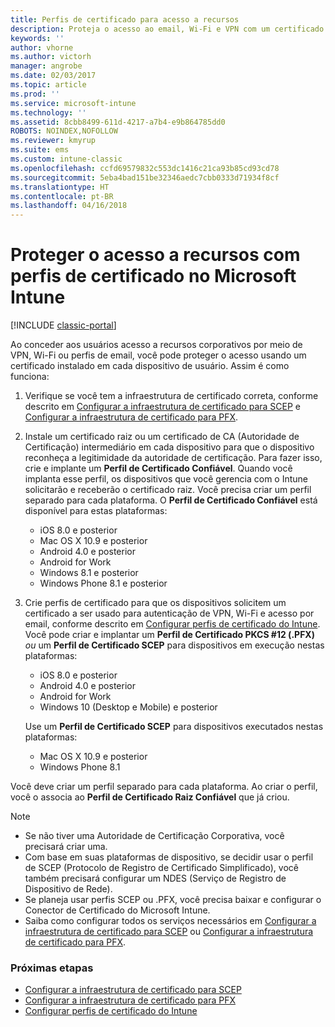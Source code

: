 ```yaml
---
title: Perfis de certificado para acesso a recursos
description: Proteja o acesso ao email, Wi-Fi e VPN com um certificado instalado em cada dispositivo do usuário.
keywords: ''
author: vhorne
ms.author: victorh
manager: angrobe
ms.date: 02/03/2017
ms.topic: article
ms.prod: ''
ms.service: microsoft-intune
ms.technology: ''
ms.assetid: 8cbb8499-611d-4217-a7b4-e9b864785dd0
ROBOTS: NOINDEX,NOFOLLOW
ms.reviewer: kmyrup
ms.suite: ems
ms.custom: intune-classic
ms.openlocfilehash: ccfd69579832c553dc1416c21ca93b85cd93cd78
ms.sourcegitcommit: 5eba4bad151be32346aedc7cbb0333d71934f8cf
ms.translationtype: HT
ms.contentlocale: pt-BR
ms.lasthandoff: 04/16/2018
---
```

# <a name="secure-resource-access-with-certificate-profiles-in-microsoft-intune"></a>Proteger o acesso a recursos com perfis de certificado no Microsoft Intune

[!INCLUDE [classic-portal](../includes/classic-portal.md)]

Ao conceder aos usuários acesso a recursos corporativos por meio de VPN, Wi-Fi ou perfis de email, você pode proteger o acesso usando um certificado instalado em cada dispositivo de usuário. Assim é como funciona:

1. Verifique se você tem a infraestrutura de certificado correta, conforme descrito em [Configurar a infraestrutura de certificado para SCEP](configure-certificate-infrastructure-for-scep.md) e [Configurar a infraestrutura de certificado para PFX](configure-certificate-infrastructure-for-pfx.md).

2. Instale um certificado raiz ou um certificado de CA (Autoridade de Certificação) intermediário em cada dispositivo para que o dispositivo reconheça a legitimidade da autoridade de certificação. Para fazer isso, crie e implante um **Perfil de Certificado Confiável**. Quando você implanta esse perfil, os dispositivos que você gerencia com o Intune solicitarão e receberão o certificado raiz. Você precisa criar um perfil separado para cada plataforma. O **Perfil de Certificado Confiável** está disponível para estas plataformas:
   -  iOS 8.0 e posterior
   -  Mac OS X 10.9 e posterior
   -  Android 4.0 e posterior
   -  Android for Work
   -  Windows 8.1 e posterior
   -  Windows Phone 8.1 e posterior

3. Crie perfis de certificado para que os dispositivos solicitem um certificado a ser usado para autenticação de VPN, Wi-Fi e acesso por email, conforme descrito em [Configurar perfis de certificado do Intune](configure-intune-certificate-profiles.md). Você pode criar e implantar um **Perfil de Certificado PKCS #12 (.PFX)** *ou* um **Perfil de Certificado SCEP** para dispositivos em execução nestas plataformas:

   -  iOS 8.0 e posterior
   -  Android 4.0 e posterior
   -  Android for Work
   -  Windows 10 (Desktop e Mobile) e posterior

   Use um **Perfil de Certificado SCEP** para dispositivos executados nestas plataformas:
    -   Mac OS X 10.9 e posterior
    -   Windows Phone 8.1

Você deve criar um perfil separado para cada plataforma. Ao criar o perfil, você o associa ao **Perfil de Certificado Raiz Confiável** que já criou.

> [!NOTE]           
> - Se não tiver uma Autoridade de Certificação Corporativa, você precisará criar uma.
>- Com base em suas plataformas de dispositivo, se decidir usar o perfil de SCEP (Protocolo de Registro de Certificado Simplificado), você também precisará configurar um NDES (Serviço de Registro de Dispositivo de Rede).
>-  Se planeja usar perfis SCEP ou .PFX, você precisa baixar e configurar o Conector de Certificado do Microsoft Intune.
>-  Saiba como configurar todos os serviços necessários em [Configurar a infraestrutura de certificado para SCEP](configure-certificate-infrastructure-for-scep.md) ou [Configurar a infraestrutura de certificado para PFX](configure-certificate-infrastructure-for-pfx.md).

### <a name="next-steps"></a>Próximas etapas
- [Configurar a infraestrutura de certificado para SCEP](configure-certificate-infrastructure-for-scep.md)
- [Configurar a infraestrutura de certificado para PFX](configure-certificate-infrastructure-for-pfx.md)
- [Configurar perfis de certificado do Intune](configure-intune-certificate-profiles.md)
